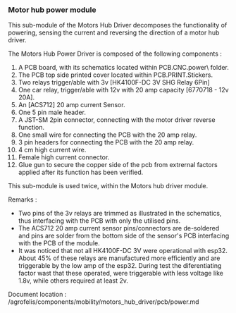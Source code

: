 ### Motor hub power module

This sub-module of the Motors Hub Driver decomposes the functionality of powering, sensing the current and reversing the direction of a motor hub driver. 

The Motors Hub Power Driver is composed of the following components :

1. A PCB board, with its schematics located within PCB.CNC.power\ folder.
2. The PCB top side printed cover located within PCB.PRINT.Stickers.
3. Two relays trigger/able with 3v [HK4100F-DC 3V SHG Relay 6Pin]
4. One car relay, trigger/able with 12v with 20 amp capacity [6770718 - 12v 20A].
5. An [ACS712] 20 amp current Sensor.
6. One 5 pin male header.
7. A JST-SM 2pin connector, connecting with the motor driver reverse function.
8. One small wire for connecting the PCB with the 20 amp relay.
9. 3 pin headers for connecting the PCB with the 20 amp relay.
10. 4 cm high current wire.
11. Female high current connector.
12. Glue gun to secure the copper side of the pcb from extrernal factors applied after its function has been verified.

This sub-module is used twice, within the Motors hub driver module.

Remarks :

- Two pins of the 3v relays are trimmed as illustrated in the schematics, thus interfacing with the PCB with only the utilised pins.
- The ACS712 20 amp current sensor pins/connectors are de-soldered and pins are solder from the bottom side of the sensor's PCB interfacing with the PCB of the module.
- It was noticed that not all HK4100F-DC 3V were operational with esp32. About 45% of these relays are manufactured more efficiently and are triggerable by the low amp of the esp32.  During test the diferentiating factor wast that these operated, were triggerable with less voltage like 1.8v, while others required at least 2v.
    
Document location :  /agrofelis/components/mobility/motors_hub_driver/pcb/power.md
 